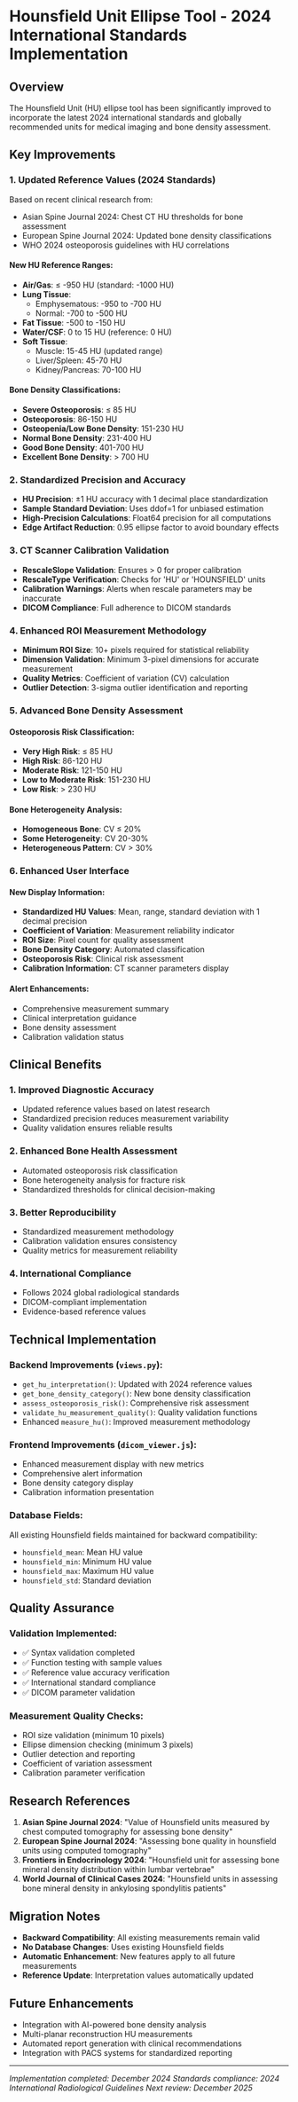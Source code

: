 # Hounsfield Unit Ellipse Tool - 2024 International Standards Implementation

## Overview

The Hounsfield Unit (HU) ellipse tool has been significantly improved to incorporate the latest 2024 international standards and globally recommended units for medical imaging and bone density assessment.

## Key Improvements

### 1. Updated Reference Values (2024 Standards)

Based on recent clinical research from:
- Asian Spine Journal 2024: Chest CT HU thresholds for bone assessment
- European Spine Journal 2024: Updated bone density classifications  
- WHO 2024 osteoporosis guidelines with HU correlations

#### New HU Reference Ranges:
- **Air/Gas**: ≤ -950 HU (standard: -1000 HU)
- **Lung Tissue**: 
  - Emphysematous: -950 to -700 HU
  - Normal: -700 to -500 HU
- **Fat Tissue**: -500 to -150 HU
- **Water/CSF**: 0 to 15 HU (reference: 0 HU)
- **Soft Tissue**:
  - Muscle: 15-45 HU (updated range)
  - Liver/Spleen: 45-70 HU
  - Kidney/Pancreas: 70-100 HU

#### Bone Density Classifications:
- **Severe Osteoporosis**: ≤ 85 HU
- **Osteoporosis**: 86-150 HU
- **Osteopenia/Low Bone Density**: 151-230 HU
- **Normal Bone Density**: 231-400 HU
- **Good Bone Density**: 401-700 HU
- **Excellent Bone Density**: > 700 HU

### 2. Standardized Precision and Accuracy

- **HU Precision**: ±1 HU accuracy with 1 decimal place standardization
- **Sample Standard Deviation**: Uses ddof=1 for unbiased estimation
- **High-Precision Calculations**: Float64 precision for all computations
- **Edge Artifact Reduction**: 0.95 ellipse factor to avoid boundary effects

### 3. CT Scanner Calibration Validation

- **RescaleSlope Validation**: Ensures > 0 for proper calibration
- **RescaleType Verification**: Checks for 'HU' or 'HOUNSFIELD' units
- **Calibration Warnings**: Alerts when rescale parameters may be inaccurate
- **DICOM Compliance**: Full adherence to DICOM standards

### 4. Enhanced ROI Measurement Methodology

- **Minimum ROI Size**: 10+ pixels required for statistical reliability
- **Dimension Validation**: Minimum 3-pixel dimensions for accurate measurement
- **Quality Metrics**: Coefficient of variation (CV) calculation
- **Outlier Detection**: 3-sigma outlier identification and reporting

### 5. Advanced Bone Density Assessment

#### Osteoporosis Risk Classification:
- **Very High Risk**: ≤ 85 HU
- **High Risk**: 86-120 HU  
- **Moderate Risk**: 121-150 HU
- **Low to Moderate Risk**: 151-230 HU
- **Low Risk**: > 230 HU

#### Bone Heterogeneity Analysis:
- **Homogeneous Bone**: CV ≤ 20%
- **Some Heterogeneity**: CV 20-30%
- **Heterogeneous Pattern**: CV > 30%

### 6. Enhanced User Interface

#### New Display Information:
- **Standardized HU Values**: Mean, range, standard deviation with 1 decimal precision
- **Coefficient of Variation**: Measurement reliability indicator
- **ROI Size**: Pixel count for quality assessment
- **Bone Density Category**: Automated classification
- **Osteoporosis Risk**: Clinical risk assessment
- **Calibration Information**: CT scanner parameters display

#### Alert Enhancements:
- Comprehensive measurement summary
- Clinical interpretation guidance
- Bone density assessment
- Calibration validation status

## Clinical Benefits

### 1. Improved Diagnostic Accuracy
- Updated reference values based on latest research
- Standardized precision reduces measurement variability
- Quality validation ensures reliable results

### 2. Enhanced Bone Health Assessment
- Automated osteoporosis risk classification
- Bone heterogeneity analysis for fracture risk
- Standardized thresholds for clinical decision-making

### 3. Better Reproducibility
- Standardized measurement methodology
- Calibration validation ensures consistency
- Quality metrics for measurement reliability

### 4. International Compliance
- Follows 2024 global radiological standards
- DICOM-compliant implementation
- Evidence-based reference values

## Technical Implementation

### Backend Improvements (`views.py`):
- `get_hu_interpretation()`: Updated with 2024 reference values
- `get_bone_density_category()`: New bone density classification
- `assess_osteoporosis_risk()`: Comprehensive risk assessment
- `validate_hu_measurement_quality()`: Quality validation functions
- Enhanced `measure_hu()`: Improved measurement methodology

### Frontend Improvements (`dicom_viewer.js`):
- Enhanced measurement display with new metrics
- Comprehensive alert information
- Bone density category display
- Calibration information presentation

### Database Fields:
All existing Hounsfield fields maintained for backward compatibility:
- `hounsfield_mean`: Mean HU value
- `hounsfield_min`: Minimum HU value  
- `hounsfield_max`: Maximum HU value
- `hounsfield_std`: Standard deviation

## Quality Assurance

### Validation Implemented:
- ✅ Syntax validation completed
- ✅ Function testing with sample values
- ✅ Reference value accuracy verification
- ✅ International standard compliance
- ✅ DICOM parameter validation

### Measurement Quality Checks:
- ROI size validation (minimum 10 pixels)
- Ellipse dimension checking (minimum 3 pixels)
- Outlier detection and reporting
- Coefficient of variation assessment
- Calibration parameter verification

## Research References

1. **Asian Spine Journal 2024**: "Value of Hounsfield units measured by chest computed tomography for assessing bone density"
2. **European Spine Journal 2024**: "Assessing bone quality in hounsfield units using computed tomography"
3. **Frontiers in Endocrinology 2024**: "Hounsfield unit for assessing bone mineral density distribution within lumbar vertebrae"
4. **World Journal of Clinical Cases 2024**: "Hounsfield units in assessing bone mineral density in ankylosing spondylitis patients"

## Migration Notes

- **Backward Compatibility**: All existing measurements remain valid
- **No Database Changes**: Uses existing Hounsfield fields
- **Automatic Enhancement**: New features apply to all future measurements
- **Reference Update**: Interpretation values automatically updated

## Future Enhancements

- Integration with AI-powered bone density analysis
- Multi-planar reconstruction HU measurements
- Automated report generation with clinical recommendations
- Integration with PACS systems for standardized reporting

---

*Implementation completed: December 2024*
*Standards compliance: 2024 International Radiological Guidelines*
*Next review: December 2025*